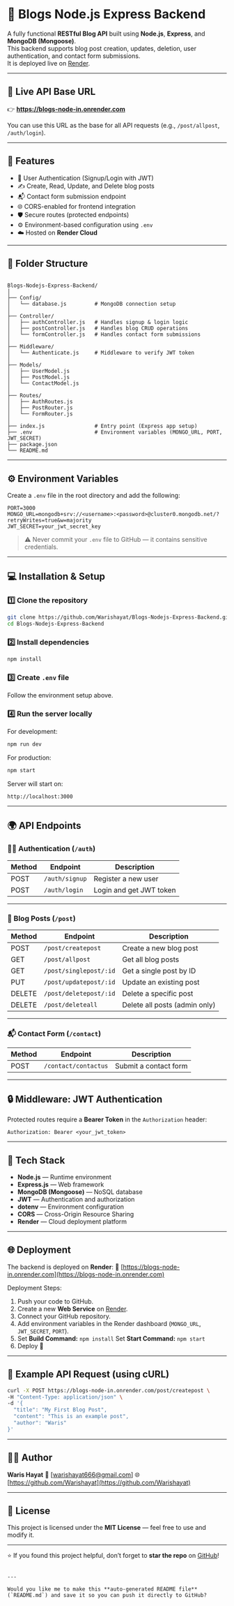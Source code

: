 # 📰 Blogs Node.js Express Backend

A fully functional **RESTful Blog API** built using **Node.js**, **Express**, and **MongoDB (Mongoose)**.  
This backend supports blog post creation, updates, deletion, user authentication, and contact form submissions.  
It is deployed live on [Render](https://blogs-node-in.onrender.com).

---

## 🚀 Live API Base URL
👉 **https://blogs-node-in.onrender.com**

You can use this URL as the base for all API requests (e.g., `/post/allpost`, `/auth/login`).

---

## 🧩 Features

- 🧠 User Authentication (Signup/Login with JWT)
- ✍️ Create, Read, Update, and Delete blog posts
- 📬 Contact form submission endpoint
- 🌐 CORS-enabled for frontend integration
- 🛡️ Secure routes (protected endpoints)
- ⚙️ Environment-based configuration using `.env`
- ☁️ Hosted on **Render Cloud**

---

## 📁 Folder Structure
```

Blogs-Nodejs-Express-Backend/
│
├── Config/
│   └── database.js         # MongoDB connection setup
│
├── Controller/
│   ├── authController.js   # Handles signup & login logic
│   ├── postController.js   # Handles blog CRUD operations
│   └── formController.js   # Handles contact form submissions
│
├── Middleware/
│   └── Authenticate.js     # Middleware to verify JWT token
│
├── Models/
│   ├── UserModel.js
│   ├── PostModel.js
│   └── ContactModel.js
│
├── Routes/
│   ├── AuthRoutes.js
│   ├── PostRouter.js
│   └── FormRouter.js
│
├── index.js                # Entry point (Express app setup)
├── .env                    # Environment variables (MONGO_URL, PORT, JWT_SECRET)
├── package.json
└── README.md

````

---

## ⚙️ Environment Variables

Create a `.env` file in the root directory and add the following:

```env
PORT=3000
MONGO_URL=mongodb+srv://<username>:<password>@cluster0.mongodb.net/?retryWrites=true&w=majority
JWT_SECRET=your_jwt_secret_key
````

> ⚠️ Never commit your `.env` file to GitHub — it contains sensitive credentials.

---

## 💻 Installation & Setup

### 1️⃣ Clone the repository

```bash
git clone https://github.com/Warishayat/Blogs-Nodejs-Express-Backend.git
cd Blogs-Nodejs-Express-Backend
```

### 2️⃣ Install dependencies

```bash
npm install
```

### 3️⃣ Create `.env` file

Follow the environment setup above.

### 4️⃣ Run the server locally

For development:

```bash
npm run dev
```

For production:

```bash
npm start
```

Server will start on:

```
http://localhost:3000
```

---

## 🌍 API Endpoints

### 🧑‍💻 Authentication (`/auth`)

| Method | Endpoint       | Description             |
| ------ | -------------- | ----------------------- |
| POST   | `/auth/signup` | Register a new user     |
| POST   | `/auth/login`  | Login and get JWT token |

---

### 📝 Blog Posts (`/post`)

| Method | Endpoint               | Description                   |
| ------ | ---------------------- | ----------------------------- |
| POST   | `/post/createpost`     | Create a new blog post        |
| GET    | `/post/allpost`        | Get all blog posts            |
| GET    | `/post/singlepost/:id` | Get a single post by ID       |
| PUT    | `/post/updatepost/:id` | Update an existing post       |
| DELETE | `/post/deletepost/:id` | Delete a specific post        |
| DELETE | `/post/deleteall`      | Delete all posts (admin only) |

---

### 📬 Contact Form (`/contact`)

| Method | Endpoint             | Description           |
| ------ | -------------------- | --------------------- |
| POST   | `/contact/contactus` | Submit a contact form |

---

## 🔒 Middleware: JWT Authentication

Protected routes require a **Bearer Token** in the `Authorization` header:

```
Authorization: Bearer <your_jwt_token>
```

---

## 🧠 Tech Stack

* **Node.js** — Runtime environment
* **Express.js** — Web framework
* **MongoDB (Mongoose)** — NoSQL database
* **JWT** — Authentication and authorization
* **dotenv** — Environment configuration
* **CORS** — Cross-Origin Resource Sharing
* **Render** — Cloud deployment platform

---

## 🌐 Deployment

The backend is deployed on **Render**:
🔗 [https://blogs-node-in.onrender.com](https://blogs-node-in.onrender.com)

Deployment Steps:

1. Push your code to GitHub.
2. Create a new **Web Service** on [Render](https://render.com).
3. Connect your GitHub repository.
4. Add environment variables in the Render dashboard (`MONGO_URL`, `JWT_SECRET`, `PORT`).
5. Set **Build Command:** `npm install`
   Set **Start Command:** `npm start`
6. Deploy 🚀

---

## 🧪 Example API Request (using cURL)

```bash
curl -X POST https://blogs-node-in.onrender.com/post/createpost \
-H "Content-Type: application/json" \
-d '{
  "title": "My First Blog Post",
  "content": "This is an example post",
  "author": "Waris"
}'
```

---

## 👨‍💻 Author

**Waris Hayat**
📧 [warishayat666@gmail.com]
🌐 [https://github.com/Warishayat](https://github.com/Warishayat)

---

## 🏁 License

This project is licensed under the **MIT License** — feel free to use and modify it.

---

⭐ If you found this project helpful, don’t forget to **star the repo** on [GitHub](https://github.com/Warishayat/Blogs-Nodejs-Express-Backend)!

```

---

Would you like me to make this **auto-generated README file** (`README.md`) and save it so you can push it directly to GitHub?
```
